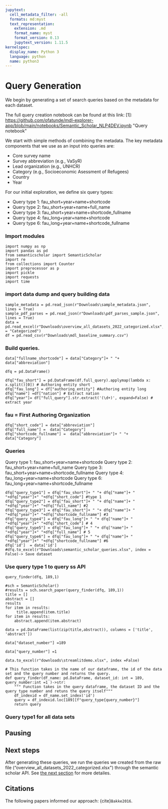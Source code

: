 ```yaml
---
jupytext:
  cell_metadata_filter: -all
  formats: md:myst
  text_representation:
    extension: .md
    format_name: myst
    format_version: 0.13
    jupytext_version: 1.11.5
kernelspec:
  display_name: Python 3
  language: python
  name: python3
---
```


# Query Generation
We begin by generating a set of search queries based on the metadata for each dataset.

The full query creation notebook can be found at this link: 
[1]: https://github.com/ofatunde/mdl-explorer-app/blob/main/notebooks/Semantic_Scholar_NLP4DEV.ipynb "Query notebook"

We start with simple methods of combining the metadata. The key metadata components that we use as an input into queries are:
* Core survey name
* Survey abbreviation (e.g., VaSyR)
* Lead organization (e.g., UNHCR)
* Category (e.g., Socioeconomic Asessment of Refugees)
* Country
* Year 

For our initial exploration, we define six query types:

* Query type 1: fau_short+year+name+shortcode
* Query type 2: fau_short+year+name+full_name
* Query type 3: fau_short+year+name+shortcode_fullname
* Query type 4: fau_long+year+name+shortcode
* Query type 6: fau_long+year+name+shortcode_fullname

### Import modules
```{code-cell}
import numpy as np
import pandas as pd
from semanticscholar import SemanticScholar
import re
from collections import Counter
import preprocessor as p
import pickle
import requests
import time
```

### import data dump and query building data
```{code-cell}
sample_metadata = pd.read_json(r"Downloads\sample_metadata.json", lines = True)
sample_pdf_parses = pd.read_json(r"Downloads\pdf_parses_sample.json", lines = True)
data = pd.read_excel(r"Downloads\overview_all_datasets_2022_categorized.xlsx",sheet_name = "Categorized")
df = pd.read_csv(r"Downloads\mdl_baseline_summary.csv")

```


### Build queries.
```{code-cell}
data["fullname_shortcode"] = data["Category"]+ " "+ data["abbreviation"]
```
```{code-cell}
dfq = pd.DataFrame()
```
```{code-cell}
dfq["fau_short"] = pd.DataFrame(df.full_query).applymap(lambda x: x.split()[0]) # Authoring entity short
dfq["fau_long"] = df["authoring_entity"] #Authoring entity long
dfq["name"] =df["nation"] # Extract nation
dfq["year"]= df["full_query"].str.extract('(\d+)', expand=False) # extract year
```

### fau = First Authoring Organization
```{code-cell}
dfq["short_code"] = data["abbreviation"]
dfq["full_name"] =  data["Category"]
dfq["shortcode_fullname"] =  data["abbreviation"]+ " "+  data["Category"]

```

### Queries
Query type 1: fau_short+year+name+shortcode
Query type 2: fau_short+year+name+full_name
Query type 3: fau_short+year+name+shortcode_fullname
Query type 4: fau_long+year+name+shortcode
Query type 6: fau_long+year+name+shortcode_fullname

```{code-cell}
dfq["query_type1"] = dfq["fau_short"]+ " "+ dfq["name"]+ " "+dfq["year"]+" "+dfq["short_code"] #type 1
dfq["query_type2"] = dfq["fau_short"]+ " "+ dfq["name"]+ " "+dfq["year"]+" "+dfq["full_name"] #2
dfq["query_type3"] = dfq["fau_short"]+ " "+ dfq["name"]+ " "+dfq["year"]+" "+dfq["shortcode_fullname"] #3
dfq["query_type4"] = dfq["fau_long"]+ " "+ dfq["name"]+ " "+dfq["year"]+" "+dfq["short_code"] # 4
dfq["query_type5"] = dfq["fau_long"]+ " "+ dfq["name"]+ " "+dfq["year"]+" "+dfq["full_name"] # 5
dfq["query_type6"] = dfq["fau_long"]+ " "+ dfq["name"]+ " "+dfq["year"]+" "+dfq["shortcode_fullname"] #6
dfq['id']  = data['id']
#dfq.to_excel(r"Downloads\semantic_scholar_queries.xlsx", index = False)-> Save dataset
```

### Use query type 1 to query ss API

```{code-cell}
query_finder(dfq, 189,1)
```
```{code-cell}
#sch = SemanticScholar()
#results = sch.search_paper(query_finder(dfq, 189,1))
title = []
abstract = []
results
for item in results:
     title.append(item.title)
for item in results:
    abstract.append(item.abstract)    
```
```{code-cell}
data = pd.DataFrame(list(zip(title,abstract)), columns = ['title', 'abstract'])
```
```{code-cell}
data["dataset_number"] =189
```
```{code-cell}
data["query_number"] =1
```
```{code-cell}
data.to_excel(r"downloads\streamlitdemo.xlsx", index =False)
```
```{code-cell}
# This function takes in the name of our dataframe, the id of the data set and the query number and returns the query.
def query_finder(df_name: pd.DataFrame, dataset_id: int = 189, query_number:int =1 )->str:
    """ Function takes in the query dataframe, the dataset ID and the query type number and retuns the query itself"""
    df_indexid = df_name.set_index('id')
    query = df_indexid.loc[189][f"query_type{query_number}"]
    return query 
```
### Query type1 for all data sets
## Pausing

## Next steps
After generating these queries, we run the queries we created from the raw file (“overview_all_datasets_2022_categorized.xlsx") through the semantic scholar API. See [the next section](methods/semantic-search.md) for more detailes.


## Citations

The following papers informed our approach: {cite}`Bakke2016`.


```{bibliography}
```